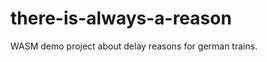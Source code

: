 # there-is-always-a-reason
WASM demo project about delay reasons for german trains.

<script type="module">
  import init, {greet} from "./pkg/there_is_always_a_reason.js";
  init()
    .then(() => {
      greet("You there, yes You.")
    });
</script>
